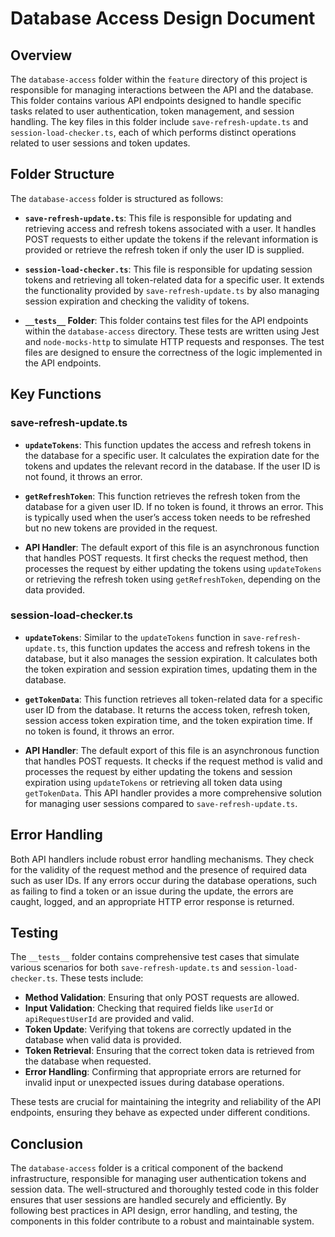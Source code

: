 # Database Access Design Document

## Overview

The `database-access` folder within the `feature` directory of this project is responsible for managing interactions between the API and the database. This folder contains various API endpoints designed to handle specific tasks related to user authentication, token management, and session handling. The key files in this folder include `save-refresh-update.ts` and `session-load-checker.ts`, each of which performs distinct operations related to user sessions and token updates.

## Folder Structure

The `database-access` folder is structured as follows:

- **`save-refresh-update.ts`**: This file is responsible for updating and retrieving access and refresh tokens associated with a user. It handles POST requests to either update the tokens if the relevant information is provided or retrieve the refresh token if only the user ID is supplied.

- **`session-load-checker.ts`**: This file is responsible for updating session tokens and retrieving all token-related data for a specific user. It extends the functionality provided by `save-refresh-update.ts` by also managing session expiration and checking the validity of tokens.

- **`__tests__` Folder**: This folder contains test files for the API endpoints within the `database-access` directory. These tests are written using Jest and `node-mocks-http` to simulate HTTP requests and responses. The test files are designed to ensure the correctness of the logic implemented in the API endpoints.

## Key Functions

### save-refresh-update.ts

- **`updateTokens`**: This function updates the access and refresh tokens in the database for a specific user. It calculates the expiration date for the tokens and updates the relevant record in the database. If the user ID is not found, it throws an error.

- **`getRefreshToken`**: This function retrieves the refresh token from the database for a given user ID. If no token is found, it throws an error. This is typically used when the user’s access token needs to be refreshed but no new tokens are provided in the request.

- **API Handler**: The default export of this file is an asynchronous function that handles POST requests. It first checks the request method, then processes the request by either updating the tokens using `updateTokens` or retrieving the refresh token using `getRefreshToken`, depending on the data provided.

### session-load-checker.ts

- **`updateTokens`**: Similar to the `updateTokens` function in `save-refresh-update.ts`, this function updates the access and refresh tokens in the database, but it also manages the session expiration. It calculates both the token expiration and session expiration times, updating them in the database.

- **`getTokenData`**: This function retrieves all token-related data for a specific user ID from the database. It returns the access token, refresh token, session access token expiration time, and the token expiration time. If no token is found, it throws an error.

- **API Handler**: The default export of this file is an asynchronous function that handles POST requests. It checks if the request method is valid and processes the request by either updating the tokens and session expiration using `updateTokens` or retrieving all token data using `getTokenData`. This API handler provides a more comprehensive solution for managing user sessions compared to `save-refresh-update.ts`.

## Error Handling

Both API handlers include robust error handling mechanisms. They check for the validity of the request method and the presence of required data such as user IDs. If any errors occur during the database operations, such as failing to find a token or an issue during the update, the errors are caught, logged, and an appropriate HTTP error response is returned.

## Testing

The `__tests__` folder contains comprehensive test cases that simulate various scenarios for both `save-refresh-update.ts` and `session-load-checker.ts`. These tests include:

- **Method Validation**: Ensuring that only POST requests are allowed.
- **Input Validation**: Checking that required fields like `userId` or `apiRequestUserId` are provided and valid.
- **Token Update**: Verifying that tokens are correctly updated in the database when valid data is provided.
- **Token Retrieval**: Ensuring that the correct token data is retrieved from the database when requested.
- **Error Handling**: Confirming that appropriate errors are returned for invalid input or unexpected issues during database operations.

These tests are crucial for maintaining the integrity and reliability of the API endpoints, ensuring they behave as expected under different conditions.

## Conclusion

The `database-access` folder is a critical component of the backend infrastructure, responsible for managing user authentication tokens and session data. The well-structured and thoroughly tested code in this folder ensures that user sessions are handled securely and efficiently. By following best practices in API design, error handling, and testing, the components in this folder contribute to a robust and maintainable system.
